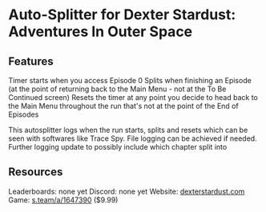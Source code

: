 # Auto-Splitter for Dexter Stardust: Adventures In Outer Space

## Features

Timer starts when you access Episode 0
Splits when finishing an Episode (at the point of returning back to the Main Menu - not at the To Be Continued screen)
Resets the timer at any point you decide to head back to the Main Menu throughout the run that's not at the point of the End of Episodes

This autosplitter logs when the run starts, splits and resets which can be seen with softwares like Trace Spy. File logging can be achieved if needed. Further logging update to possibly include which chapter split into

## Resources
Leaderboards: none yet 
Discord: none yet 
Website: [dexterstardust.com](https://www.dexterstardust.com/) 
Game: [s.team/a/1647390](https://s.team/a/1647390/) ($9.99)
